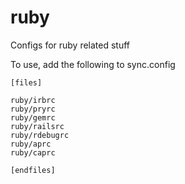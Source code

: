 ruby
====

Configs for ruby related stuff

To use, add the following to sync.config

    [files]
    
    ruby/irbrc
    ruby/pryrc
    ruby/gemrc
    ruby/railsrc
    ruby/rdebugrc
    ruby/aprc
    ruby/caprc
    
    [endfiles]

